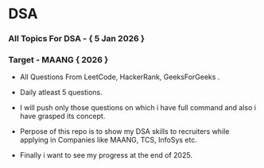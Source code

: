 # DSA
### All Topics For DSA - { 5 Jan 2026 }
### Target - MAANG { 2026 }

- All Questions From LeetCode, HackerRank, GeeksForGeeks .
- Daily atleast 5 questions.
- I will push only those questions on which i have full command and also i have grasped its concept.
- Perpose of this repo is to show my DSA skills to recruiters while applying in Companies like MAANG, TCS, InfoSys etc.


- Finally i want to see my progress at the end of 2025.
